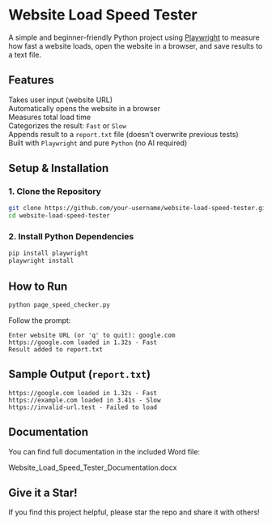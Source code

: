 # Website Load Speed Tester

A simple and beginner-friendly Python project using [Playwright](https://playwright.dev/python/) to measure how fast a website loads, open the website in a browser, and save results to a text file.

## Features

 Takes user input (website URL)  
 Automatically opens the website in a browser  
 Measures total load time  
 Categorizes the result: `Fast` or `Slow`  
 Appends result to a `report.txt` file (doesn't overwrite previous tests)  
 Built with `Playwright` and pure `Python` (no AI required)

##  Setup & Installation

### 1. Clone the Repository

```bash
git clone https://github.com/your-username/website-load-speed-tester.git
cd website-load-speed-tester
```

### 2. Install Python Dependencies

```bash
pip install playwright
playwright install
```

##  How to Run

```bash
python page_speed_checker.py
```

Follow the prompt:

```text
Enter website URL (or 'q' to quit): google.com
https://google.com loaded in 1.32s - Fast
Result added to report.txt
```

##  Sample Output (`report.txt`)

```
https://google.com loaded in 1.32s - Fast
https://example.com loaded in 3.41s - Slow
https://invalid-url.test - Failed to load
```

##  Documentation

You can find full documentation in the included Word file:

 Website_Load_Speed_Tester_Documentation.docx

##  Give it a Star!

If you find this project helpful, please  star the repo and share it with others!

